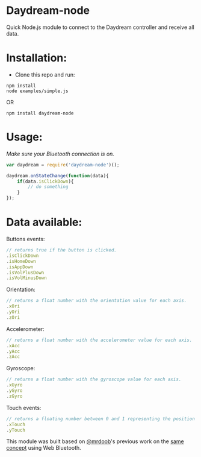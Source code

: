 # Daydream-node

Quick Node.js module to connect to the Daydream controller and receive all data.


# Installation:

* Clone this repo and run:

```
npm install
node examples/simple.js
```

OR

```
npm install daydream-node
```

# Usage:

*Make sure your Bluetooth connection is on.*

```javascript
var daydream = require('daydream-node')();

daydream.onStateChange(function(data){
    if(data.isClickDown){
        // do something
    }
});
```

# Data available:

Buttons events:

```javascript
// returns true if the button is clicked.
.isClickDown
.isHomeDown
.isAppDown 
.isVolPlusDown
.isVolMinusDown
```

Orientation:

```javascript
// returns a float number with the orientation value for each axis.
.xOri
.yOri
.zOri
```

Accelerometer:

```javascript
// returns a float number with the accelerometer value for each axis.
.xAcc
.yAcc
.zAcc
```

Gyroscope:

```javascript
// returns a float number with the gyroscope value for each axis.
.xGyro
.yGyro
.zGyro
```

Touch events:

```javascript
// returns a floating number between 0 and 1 representing the position of the finger on the main button on the x and y axis.
.xTouch
.yTouch
```

This module was built based on [@mrdoob](https://github.com/mrdoob)'s previous work on the [same concept](https://github.com/mrdoob/daydream-controller.js/blob/master/DaydreamController.js) using Web Bluetooth. 